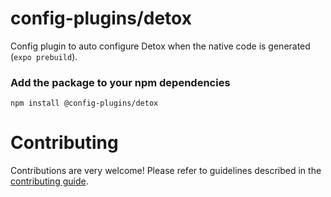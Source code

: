 # config-plugins/detox

Config plugin to auto configure Detox when the native code is generated (`expo prebuild`).

### Add the package to your npm dependencies

```
npm install @config-plugins/detox
```

# Contributing

Contributions are very welcome! Please refer to guidelines described in the [contributing guide](https://github.com/expo/expo#contributing).
